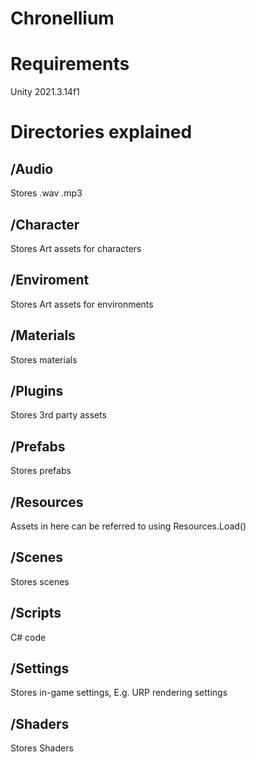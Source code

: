 # Chronellium

# Requirements
Unity 2021.3.14f1

# Directories explained
## /Audio
Stores .wav .mp3 
## /Character 
Stores Art assets for characters
## /Enviroment
Stores Art assets for environments
## /Materials
Stores materials
## /Plugins
Stores 3rd party assets
## /Prefabs
Stores prefabs
## /Resources
Assets in here can be referred to using Resources.Load()
## /Scenes
Stores scenes
## /Scripts
C# code
## /Settings
Stores in-game settings, E.g. URP rendering settings
## /Shaders
Stores Shaders
